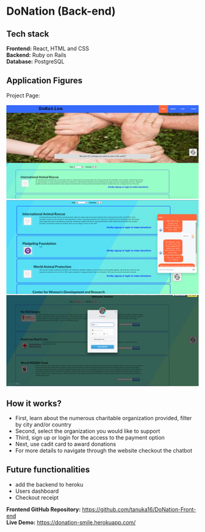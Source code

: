 # DoNation (Back-end)

## Tech stack
**Frontend:** React, HTML and CSS<br>
**Backend:** Ruby on Rails<br>
**Database:** PostgreSQL<br>

## Application Figures

Project Page: 
<br>
<br>
![](public/1.png)
<br>
![](public/2.png)
<br>
![](public/3.png)

## How it works?

- First, learn about the numerous charitable organization provided, filter by city and/or country
- Second, select the organization you would like to support
- Third, sign up or login for the access to the payment option
- Next, use cadit card to award donations
- For more details to navigate through the website checkout the chatbot

## Future functionalities

- add the backend to heroku
- Users dashboard 
- Checkout receipt

**Frontend GitHub Repository:** https://github.com/tanuka16/DoNation-Front-end
<br>
**Live Demo:** https://donation-smile.herokuapp.com/
